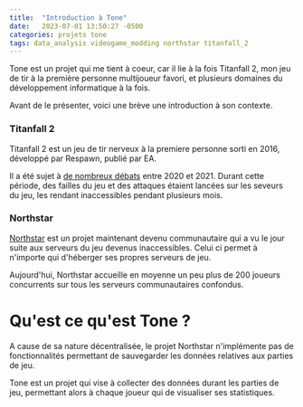 ```yaml
---
title:  "Introduction à Tone"
date:   2023-07-01 13:50:27 -0500
categories: projets tone
tags: data_analysis videogame_modding northstar titanfall_2
---
```

Tone est un projet qui me tient à coeur, car il lie à la fois Titanfall 2, mon jeu de tir à la première personne multijoueur favori, et plusieurs domaines du développement informatique à la fois.

Avant de le présenter, voici une brève une introduction à son contexte.
### Titanfall 2
Titanfall 2 est un jeu de tir nerveux à la premiere personne sorti en 2016, développé par Respawn, publié par EA.

Il a été sujet à [de nombreux débats][harmony-redtape] entre 2020 et 2021. Durant cette période, des failles du jeu et des attaques étaient lancées sur les seveurs du jeu, les rendant inaccessibles pendant plusieurs mois. 

### Northstar 
[Northstar](northstar) est un projet maintenant devenu communautaire qui a vu le jour suite aux serveurs du jeu devenus inaccessibles. Celui ci permet à n'importe qui d'héberger ses propres serveurs de jeu.

Aujourd'hui, Northstar accueille en moyenne un peu plus de 200 joueurs concurrents sur tous les serveurs communautaires confondus.

# Qu'est ce qu'est Tone ? 
A cause de sa nature décentralisée, le projet Northstar n'implémente pas de fonctionnalités permettant de sauvegarder les données relatives aux parties de jeu.

Tone est un projet qui vise à collecter des données durant les parties de jeu, permettant alors à chaque joueur qui de visualiser ses statistiques.
<object data="{{site.baseurl}}/assets/images/diagram-tone-simple-fr.svg" type="image/svg+xml" class="mailicon"></object>

[jekyll-docs]:      https://jekyllrb.com/docs/home
[jekyll-gh]:        https://github.com/jekyll/jekyll
[jekyll-talk]:      https://talk.jekyllrb.com/
[harmony-redtape]:  https://harmony.tf/redtape-response/
[northstar]:        https://northstar.tf/